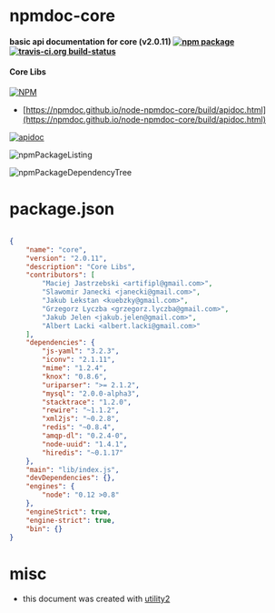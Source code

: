 # npmdoc-core

#### basic api documentation for  core (v2.0.11)  [![npm package](https://img.shields.io/npm/v/npmdoc-core.svg?style=flat-square)](https://www.npmjs.org/package/npmdoc-core) [![travis-ci.org build-status](https://api.travis-ci.org/npmdoc/node-npmdoc-core.svg)](https://travis-ci.org/npmdoc/node-npmdoc-core)

#### Core Libs

[![NPM](https://nodei.co/npm/core.png?downloads=true&downloadRank=true&stars=true)](https://www.npmjs.com/package/core)

- [https://npmdoc.github.io/node-npmdoc-core/build/apidoc.html](https://npmdoc.github.io/node-npmdoc-core/build/apidoc.html)

[![apidoc](https://npmdoc.github.io/node-npmdoc-core/build/screenCapture.buildCi.browser.%252Ftmp%252Fbuild%252Fapidoc.html.png)](https://npmdoc.github.io/node-npmdoc-core/build/apidoc.html)

![npmPackageListing](https://npmdoc.github.io/node-npmdoc-core/build/screenCapture.npmPackageListing.svg)

![npmPackageDependencyTree](https://npmdoc.github.io/node-npmdoc-core/build/screenCapture.npmPackageDependencyTree.svg)



# package.json

```json

{
    "name": "core",
    "version": "2.0.11",
    "description": "Core Libs",
    "contributors": [
        "Maciej Jastrzebski <artifipl@gmail.com>",
        "Slawomir Janecki <janecki@gmail.com>",
        "Jakub Lekstan <kuebzky@gmail.com>",
        "Grzegorz Lyczba <grzegorz.lyczba@gmail.com>",
        "Jakub Jelen <jakub.jelen@gmail.com>",
        "Albert Lacki <albert.lacki@gmail.com>"
    ],
    "dependencies": {
        "js-yaml": "3.2.3",
        "iconv": "2.1.11",
        "mime": "1.2.4",
        "knox": "0.8.6",
        "uriparser": ">= 2.1.2",
        "mysql": "2.0.0-alpha3",
        "stacktrace": "1.2.0",
        "rewire": "~1.1.2",
        "xml2js": "~0.2.8",
        "redis": "~0.8.4",
        "amqp-dl": "0.2.4-0",
        "node-uuid": "1.4.1",
        "hiredis": "~0.1.17"
    },
    "main": "lib/index.js",
    "devDependencies": {},
    "engines": {
        "node": "0.12 >0.8"
    },
    "engineStrict": true,
    "engine-strict": true,
    "bin": {}
}
```



# misc
- this document was created with [utility2](https://github.com/kaizhu256/node-utility2)
